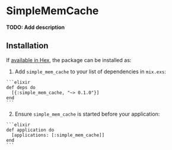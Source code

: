 # SimpleMemCache

**TODO: Add description**

## Installation

If [available in Hex](https://hex.pm/docs/publish), the package can be installed as:

  1. Add `simple_mem_cache` to your list of dependencies in `mix.exs`:

    ```elixir
    def deps do
      [{:simple_mem_cache, "~> 0.1.0"}]
    end
    ```

  2. Ensure `simple_mem_cache` is started before your application:

    ```elixir
    def application do
      [applications: [:simple_mem_cache]]
    end
    ```

